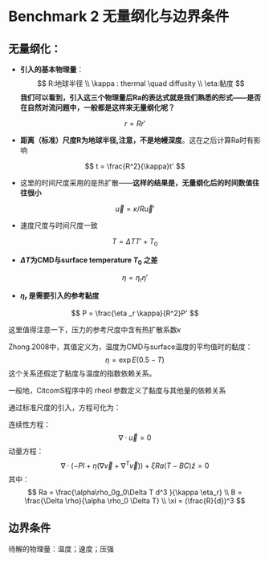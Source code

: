 # Benchmark 2 无量纲化与边界条件

## 无量纲化：

-  **引入的基本物理量**：
 $$
  R:地球半径 \\
  \kappa : thermal \quad diffusity \\
  \eta:黏度
  $$
  **我们可以看到，引入这三个物理量后Ra的表达式就是我们熟悉的形式——是否在自然对流问题中，一般都是这样来无量纲化呢？**

$$
r = Rr'
$$

- **距离（标准）尺度R为地球半径,注意，不是地幔深度**。这在之后计算Ra时有影响

$$
t = \frac{R^2}{\kappa}t'
$$

- 这里的时间尺度采用的是热扩散——**这样的结果是，无量纲化后的时间数值往往很小**

$$
\vec u = \kappa /R \vec u'
$$

- 速度尺度与时间尺度一致

$$
T = \Delta T T' + T_0
$$

- **$\Delta T$为CMD与surface temperature $T_0$ 之差**

$$
\eta = \eta _r \eta  '
$$

- **$\eta _r$ 是需要引入的参考黏度**

$$
P = \frac{\eta _r \kappa}{R^2}P'
$$

这里值得注意一下，压力的参考尺度中含有热扩散系数$\kappa$

Zhong.2008中，其值定义为，温度为CMD与surface温度的平均值时的黏度：
$$
\eta = \exp{E(0.5-T)}
$$
这个关系还假定了黏度与温度的指数依赖关系。

一般地，CitcomS程序中的  rheol   参数定义了黏度与其他量的依赖关系



通过标准尺度的引入，方程可化为：

连续性方程：
$$
\nabla ·\vec u = 0
$$
动量方程：
$$
\nabla·(-PI+\eta(\nabla \vec v + \nabla ^{T}\vec v)) + \xi Ra(T-BC)\hat z = 0
$$
其中：
$$
Ra = \frac{\alpha\rho_0g_0\Delta T d^3 }{\kappa \eta_r} \\
B = \frac{\Delta \rho}{\alpha \rho_0 \Delta T} \\
\xi = (\frac{R}{d})^3
$$


## 边界条件

待解的物理量：温度；速度；压强

<!--stackedit_data:
eyJoaXN0b3J5IjpbLTUzMzg3MDI5MF19
-->